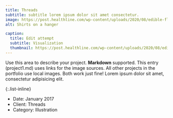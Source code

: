 ```yaml
---
title: Threads
subtitle: subtitle lorem ipsum dolor sit amet consectetur.
image: https://post.healthline.com/wp-content/uploads/2020/08/edible-flowers-732x549-thumbnail.jpg
alt: Shirts on a hanger

caption:
  title: Edit attempt
  subtitle: Visualization
  thumbnail: https://post.healthline.com/wp-content/uploads/2020/08/edible-flowers-732x549-thumbnail.jpg
---
```

Use this area to describe your project. **Markdown** supported. This entry (project1.md) uses links for the image sources. All other projects in the portfolio use local images. Both work just fine! Lorem ipsum dolor sit amet, consectetur adipisicing elit.

{:.list-inline}
- Date: January 2017
- Client: Threads
- Category: Illustration
